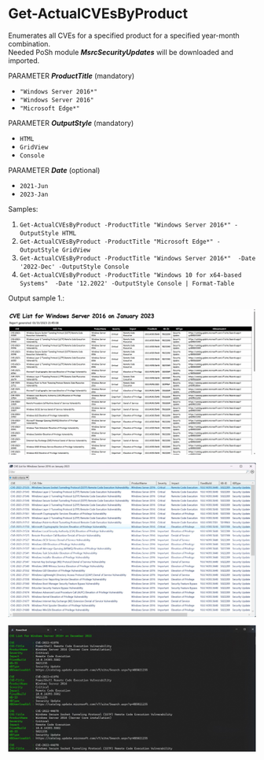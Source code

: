 # Get-ActualCVEsByProduct 
Enumerates all CVEs for a specified product for a specified year-month combination.<br />
Needed PoSh module ***MsrcSecurityUpdates*** will be downloaded and imported.


PARAMETER ***ProductTitle*** (mandatory) <br />
* `"Windows Server 2016*"` <br />
* `"Windows Server 2016"` <br />
* `"Microsoft Edge*"`<br />

PARAMETER ***OutputStyle*** (mandatory)<br />
* `HTML`
* `GridView`
* `Console`

PARAMETER ***Date*** (optional)<br />
* `2021-Jun`
* `2023-Jan`

Samples:

1. `Get-ActualCVEsByProduct -ProductTitle "Windows Server 2016*" -OutputStyle HTML`
3. `Get-ActualCVEsByProduct -ProductTitle "Microsoft Edge*" -OutputStyle GridView`
4. `Get-ActualCVEsByProduct -ProductTitle "Windows Server 2016*"  -Date '2022-Dec' -OutputStyle Console`
5. `Get-ActualCVEsByProduct -ProductTitle "Windows 10 for x64-based Systems"  -Date '12.2022' -OutputStyle Console | Format-Table`

Output sample 1.:

![HTML](https://github.com/BetaHydri/MSRCGetPatches/blob/master/HTML.jpg "HTML Output")<br />

![GridView](https://github.com/BetaHydri/MSRCGetPatches/blob/master/GridView.jpg "GridView Output")<br />

![GridView](https://github.com/BetaHydri/MSRCGetPatches/blob/master/Console.jpg "Console Output")
